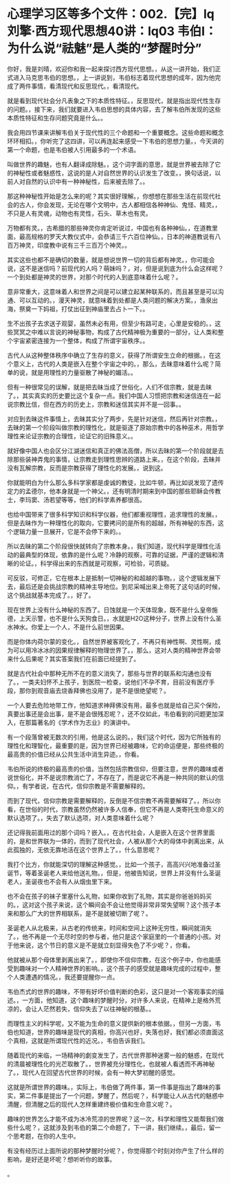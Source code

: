 # 心理学习区等多个文件：002.【完】lq刘擎·西方现代思想40讲：lq03 韦伯I：为什么说“祛魅”是人类的“梦醒时分”

你好，我是刘晴，欢迎你和我一起来探讨西方现代思想。，从这一讲开始，我们正式进入马克思韦伯的思想。，上一讲说到，韦伯标志着现代思想的成年，因为他完成了两件事情，看清现代和反思现代。，看清现代。

就是看到现代社会分凡表象之下的本质性特征。，反思现代，就是指出现代性生存的问题。，接下来，我们就要进入韦伯思想的具体内容，去了解韦伯所发现的这些本质性特征和生存问题究竟是什么。。

我会用四节课来讲解韦伯关于现代性的三个命题和一个重要概念。这些命题和概念环环相扣。，你听完了这四讲，可以再连起来感受一下韦伯的思想力量。，今天讲的第一个命题，也是韦伯被人引用最多的一个术语。

叫做世界的趣魅，也有人翻译成除魅。，这个词字面的意思，就是世界被去除了它的神秘性或者魅惑性，这说的是人对自然世界的认识发生了改变。，换句话说，以前人对自然的认识中有一种神秘性，后来被去除了。。

那这种神秘性开始是怎么来的呢？其实很好理解。，你想想在那些生活在前现代社会的古人，你会发现，无论在哪个文明中，古人都相信各种神仙、鬼怪、精灵。，不只是人有灵魂，动物也有灵性，石头、草木也有灵。

万物都有灵。，古希腊的那些神灵你肯定听说过，中国也有各种神仙。，在道教里面，最高规格的罗天大教仪式中，会恭请三千六百位神仙。，日本的神道教说有八百万神灵，印度教中说有三千三百万个神灵。。

其实这些也都不是确切的数量，就是想说世界一切的背后都有神灵。，你可能会说，这不是迷信吗？前现代的人吗？萌妹吗？，对，但是说到底为什么会这样呢？一个到处都是神灵的世界，对那个时代的人到底意味着什么呢？。

意非常重大，这意味着人和世界之间是可以建立起某种联系的，而且甚至是可以沟通、可以互动的。，漫天神灵，就意味着到处都是人类问题的解决方案。，渔泉出海，祭奠一下妈祖，打仗出征到神庙里去占卜一下。。

生不出孩子去求送子观婴，虽然未必有用，但至少有路可走，心里是安稳的。，这些冥冥之中难以言说的神秘事物，构成了古代精神极为重要的一部分，让人类和整个宇宙紧密连接为一个整体，构成了所谓宇宙秩序。。

古代人从这种整体秩序中确立了生存的意义，获得了所谓安生立命的根据。，在这个意义上，古代的人类是嵌入在整个宇宙之中的。，那么，去昧意味着什么呢？简单的说，就是用理性的力量驱散了神秘的媚活。。

但有一种很常见的误解，就是把去昧当成了世俗化，人们不信宗教，就是去昧了。，其实真实的历史要比这个复杂一点。我们中国人习惯把宗教和迷信连在一起说宗教比信，但在西方的历史上，宗教和迷信其实并不是一回事。。

对应到去昧这件事情上，去昧其实分了两步，先是针对迷信，然后再针对宗教。，去昧的第一个阶段叫做宗教的理性化，就是驱逐了原始宗教中的各种巫术，用哲学理性来论证宗教的合理性，论证它的旧殊意义。。

就好像中国人也会区分江湖迷信和真正的佛法高僧，所以去昧的第一个阶段就是去除那些装神弄鬼的事情，让宗教走到理性思辨的道路上来。，在这个阶段，去昧并没有瓦解宗教，反而是宗教获得了理性化的发展。，说到这。

你就能明白为什么那么多科学家都是虔诚的教徒，比如牛顿，再比如说发现了遗传定力的孟德尔，他本身就是一个神父。，还有明清时期来到中国的那些耶稣会传教士，李玛窦、汤若望等等，他们的科学素养都很高。

也给中国带来了很多科学知识和科学仪器，他们都重视理性，追求理性的发展。，但是去昧作为一种理性化的取向，它要拷问的是所有的超越，所有神秘的东西，这个逻辑力量一旦展开，它是不会停下来的。。

所以去昧的第二个阶段很快就转向了宗教本身。，我们知道，现代科学是理性化活动的最典型的体现，依靠的是什么呢？冷静的观察，可靠的证据，严谨的逻辑和清晰的论证。，科学得出来的东西就是可观察，可检验，可质疑。

可反驳，可修正，它在根本上是抵制一切神秘的和超越的事物。，这个逻辑发展下去，最后还是会挑战宗教的精神主导地位。到尼采喊出来上帝死了这句话的时候，这个挑战就基本完成了。，好了。

现在世界上没有什么神秘的东西了。日蚀就是一个天体现象，既不是什么皇帝施德，上天示警，也不是什么天狗食日。，水就是H2O这种分子，世界上没有什么圣水神水。你爱上一个人，不是什么前世因果。

而是你体内荷尔蒙的变化。，自然世界被客观化了，不再只有神性啊、灵性啊，成为可以用冷冰冰的因果规律解释的物理世界了。，那么，这对人类的精神世界会带来什么后果呢？其实答案我们在前面已经提到了。

就是古代社会中那种无所不在的意义消失了，那些与世界的联系和沟通也没有了。，一类夫妇怀不上孩子，到医院一检查，说他们不孕不育，目前没有医疗手段，那你到观音庙去烧香拜佛也没用了，是不是很绝望呢？。

一个人要去危险地带工作，他知道求神拜佛没有用，最多也就是给自己买个保险，真要出事还是会出事，是不是会很残忍呢？，还不仅如此，韦伯看到的问题更加深入，在那篇著名的《学术作为志业》的演讲中。

有一个段落曾被无数次的引用，他是这么说的。，我们这个时代，因为它所独有的理性化和理智化，最重要的是，因为世界已经被趣味，它的命运便是，那些终极的最高贵的价值已经从公共生活中消生异迹。，你看。

韦伯所说的终极的最高贵的价值，当然包括宗教信仰，但要注意，世界的趣味或者说世俗化，并不是说宗教消亡了，不存在了，而是说它不再是一种共同的默认的信仰。，有学者说，在古代，信仰宗教是不需要解释的。

而到了现代，信仰宗教是需要解释的，反倒是不信宗教不再需要解释了。，所以你看，在世俗的时代，宗教虽然仍然被许多人信奉，但它不再是人类寄托生命意义的默认选项了。，失去了默认选项，对人类意味着什么呢？

还记得我前面用过的那个词吗？嵌入。，在古代社会，人是嵌入在这个世界里面的，是和世界联为一体的，而到了现代社会，人被从那个大的母体中剥离出来，从此孤独的，无依无靠地活在这个世界上了。，什么意思呢？

我打个比方，你就能深切的理解这种感觉。，比如一个孩子，高高兴兴地准备过圣诞节，等着圣诞老人来给他送礼物。，但是，他被告知说，世界上并没有什么圣诞老人，圣诞夜也不会有人从烟虫里下来。

也不会在孩子的袜子里塞什么礼物，如果你收到了礼物，其实是你爸爸妈妈买的。，这对这个孩子来说，这个瞬间会不会让他觉得非常非常失望啊？这个孩子本来和那么广大的世界相联系，是不是就被切断了呢？。

圣诞老人从北极来，从古老的传统来，时间和空间上这种无穷性，瞬间就消失了。，他不再是一个无尽时空的参与者，他只是这个家庭里的一个普通的小孩。对于他来说，这个节日的意义是不是就立刻显得失色了不少呢？，你看。

他就被从那个母体里剥离出来了。，即使你不信仰宗教，在这个例子中，你也能感受到趣味对一个人精神世界的影响。，这个孩子的感受就是趣味完成的过程中，整个人类遭遇的情况。，我还要提醒你一点。

韦伯杰式的世界的趣味，不带有好坏价值判断的色彩，这只是对一个客观事实的描述。，一方面，他知道，这个趣味的梦醒时分，对许多人来说，在精神上是格外荒凉的，会让人茫然若失，信仰失去了以往神秘的根基。。

而理性主义的科学呢，又不能为生命的意义提供新的根本依据。，但另一方面，韦伯也知道，世界的趣味是现代的真相，你高兴也好，失落也好，我们都必须直面这个真相，这就是所谓现代性的近况。，韦伯告诉我们。

随着现代的来临，一场精神的劇变发生了，古代世界那种迷雾一般的魅惑，在现代的清晨被理性化的光芒取散了。，世界被充分理性化，也就被人看透而不再神秘了。，现代人在回望古代世界的时候，会有一种大梦初醒的感觉。

这就是所谓世界的趣味。，实际上，韦伯做了两件事，第一件事是指出了趣味的事实，第二件事是提出了一个问题，梦醒了，然后呢？，科学能让人从古代的魅惑中清醒，但清醒之后的现代人怎样重建终极价值和生命意义呢？。

趣味的世界怎么才能不成为冰冷荒凉的世界呢？这一次，科学和理性又能帮我们做些什么呢？，这就涉及到韦伯的第二个命题了，下一讲，我们继续。，最后，留一个思考题，在你的人生中。

有没有经历过上面所说的那种梦醒时分呢？，你觉得那个时刻对你产生了什么样的影响，是好还是坏呢？想听听你的故事。

。